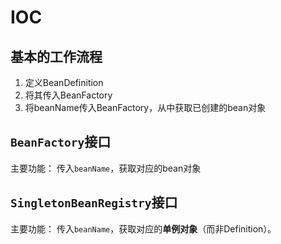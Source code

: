 # IOC

## 基本的工作流程

1. 定义BeanDefinition
2. 将其传入BeanFactory
3. 将beanName传入BeanFactory，从中获取已创建的bean对象

## `BeanFactory`接口
主要功能： 传入`beanName`，获取对应的bean对象

## `SingletonBeanRegistry`接口

主要功能： 传入`beanName`，获取对应的<b>单例对象</b>（而非Definition）。

